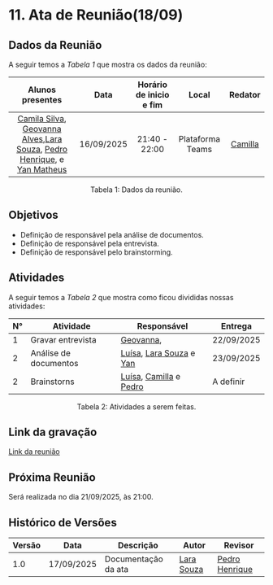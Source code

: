 # 11. Ata de Reunião(18/09)

## Dados da Reunião

A seguir temos a <i>Tabela 1</i> que mostra os dados da reunião:

| Alunos presentes  |  Data    | Horário de inicio e fim |  Local  | Redator |
| :--------------------------------------------------------------------------------------: | :--------: | :---------------------: | :--------------: | :--------------: |
|[Camila Silva](https://github.com/CamilaSilvaC), [Geovanna Alves](https://github.com/GeovannaUmbelino),[Lara Souza](https://github.com/mel14-hub), [Pedro Henrique](https://github.com/pedrohpsantos), e [Yan Matheus](https://github.com/Yanmatheus0812) | 16/09/2025 |      21:40 - 22:00     | Plataforma Teams | [Camilla](https://github.com/CamilaSilvaC)|

<figcaption align="center">Tabela 1: Dados da reunião.</figcaption>

## Objetivos

- Definição de responsável pela análise de documentos.
- Definição de responsável pela entrevista.
- Definição de responsável pelo brainstorming.

## Atividades

A seguir temos a <i>Tabela 2</i> que mostra como ficou divididas nossas atividades:

| N°| Atividade | Responsável | Entrega |
| ---- | ---- | ---- | ----|
| 1 | Gravar entrevista | [Geovanna](https://github.com/GeovannaUmbelino),  | 22/09/2025 |
| 2 | Análise de documentos |[Luísa](https://github.com/GeovannaUmbelino), [Lara Souza](https://github.com/mel14-hub) e [Yan](https://github.com/Yanmatheus0812)| 23/09/2025 |
| 2 | Brainstorns |[Luísa](https://github.com/GeovannaUmbelino), [Camilla](https://github.com/CamilaSilvaC) e [Pedro](https://github.com/Yanmatheus0812)|  A definir |

<figcaption align="center">Tabela 2: Atividades a serem feitas.</figcaption>

## Link da gravação

[Link da reunião](https://youtu.be/bohvz3rVmbU?si=1-REhDV9EVwbt0rg)

## Próxima Reunião

Será realizada no dia 21/09/2025, às 21:00.

## Histórico de Versões

| Versão | Data       | Descrição           | Autor                                                      | Revisor                                                 |
|--------|------------|--------------------|------------------------------------------------------------|----------------------------------------------------------|
| 1.0    | 17/09/2025 | Documentação da ata | [Lara Souza](https://github.com/mel14-hub)       | [Pedro Henrique](https://github.com/pedrohpsantos)  |
